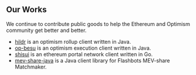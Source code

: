 ## Our Works

We continue to contribute public goods to help the Ethereum and Optimism community get better and better.

- [hildr](https://github.com/optimism-java/hildr) is an optimism rollup client written in Java.
- [op-besu](https://github.com/optimism-java/op-besu) is an optimism execution client written in Java.
- [shisui](https://github.com/optimism-java/shisui) is an ethereum portal network client written in Go. 
- [mev-share-java](https://github.com/optimism-java/mev-share-java) is a Java client library for Flashbots MEV-share Matchmaker.

